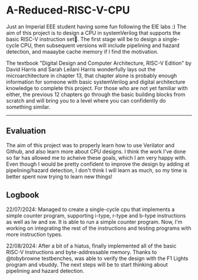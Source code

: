 # A-Reduced-RISC-V-CPU

Just an Imperial EEE student having some fun following the EIE labs :) The aim of this project is to design a CPU in systemVerilog that supports the basic RISC-V instruction set🤠. The first stage will be to design a single-cycle CPU, then subsequent versions will include pipelining and hazard detection, and maaaybe cache memory if I find the motivation. 

The textbook "Digital Design and Computer Architecture, RISC-V Edition" by David Harris and Sarah Leilani Harris wonderfully lays out the microarchitecture in chapter 13, that chapter alone is probably enough information for someone with basic systemVerilog and digital architecture knowledge to complete this project. For those who are not yet familiar with either, the previous 12 chapters go through the basic building blocks from scratch and will bring you to a level where you can confidently do something similar.

---

## Evaluation
The aim of this project was to properly learn how to use Verilator and Github, and also learn more about CPU designs. I think the work I've done so far has allowed me to acheive these goals, which I am very happy with. Even though I would be pretty confident to improve the design by adding at pipelining/hazard detection, I don't think I will learn as much, so my time is better spent now trying to learn new things!

## Logbook
22/07/2024: Managed to create a single-cycle cpu that implements a simple counter program, supporting i-type, r-type and b-type instructions as well as lw and sw. It is able to run a simple counter program. Now, I'm working on integrating the rest of the instructions and testing programs with more instruction types. 

22/08/2024: After a bit of a hiatus, finally implemented all of the basic RISC-V Instructions and byte-addressable memory. Thanks to @tobybrowne testbenches, was able to verify the design with the F1 Lights program and vbuddy. The next steps will be to start thinking about pipelining and hazard detection.



